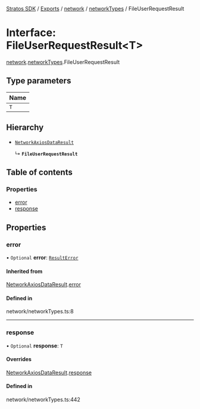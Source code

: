 [Stratos SDK](../README.md) / [Exports](../modules.md) / [network](../modules/network.md) / [networkTypes](../modules/network.networkTypes.md) / FileUserRequestResult

# Interface: FileUserRequestResult\<T\>

[network](../modules/network.md).[networkTypes](../modules/network.networkTypes.md).FileUserRequestResult

## Type parameters

| Name |
| :------ |
| `T` |

## Hierarchy

- [`NetworkAxiosDataResult`](network.networkTypes.NetworkAxiosDataResult.md)

  ↳ **`FileUserRequestResult`**

## Table of contents

### Properties

- [error](network.networkTypes.FileUserRequestResult.md#error)
- [response](network.networkTypes.FileUserRequestResult.md#response)

## Properties

### error

• `Optional` **error**: [`ResultError`](network.networkTypes.ResultError.md)

#### Inherited from

[NetworkAxiosDataResult](network.networkTypes.NetworkAxiosDataResult.md).[error](network.networkTypes.NetworkAxiosDataResult.md#error)

#### Defined in

network/networkTypes.ts:8

___

### response

• `Optional` **response**: `T`

#### Overrides

[NetworkAxiosDataResult](network.networkTypes.NetworkAxiosDataResult.md).[response](network.networkTypes.NetworkAxiosDataResult.md#response)

#### Defined in

network/networkTypes.ts:442
